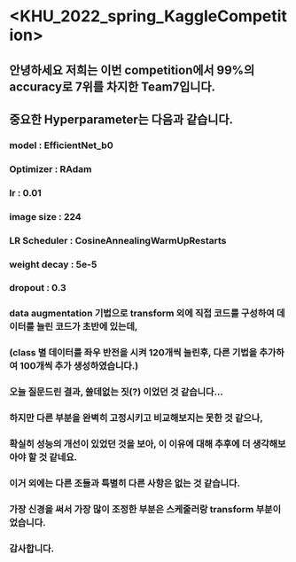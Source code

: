 # <KHU_2022_spring_KaggleCompetition>

## 안녕하세요 저희는 이번 competition에서 99%의 accuracy로 7위를 차지한 Team7입니다.

## 중요한 Hyperparameter는 다음과 같습니다.
### model : EfficientNet_b0
### Optimizer : RAdam
### lr : 0.01
### image size : 224 
### LR Scheduler : CosineAnnealingWarmUpRestarts
### weight decay : 5e-5
### dropout : 0.3

### data augmentation 기법으로 transform 외에 직접 코드를 구성하여 데이터를 늘린 코드가 초반에 있는데,
### (class 별 데이터를 좌우 반전을 시켜 120개씩 늘린후, 다른 기법을 추가하여 100개씩 추가 생성하였습니다.)
### 오늘 질문드린 결과, 쓸데없는 짓(?) 이었던 것 같습니다...
### 하지만 다른 부분을 완벽히 고정시키고 비교해보지는 못한 것 같으나,
### 확실히 성능의 개선이 있었던 것을 보아, 이 이유에 대해 추후에 더 생각해보아야 할 것 같네요.
### 이거 외에는 다른 조들과 특별히 다른 사항은 없는 것 같습니다.
### 가장 신경을 써서 가장 많이 조정한 부분은 스케줄러랑 transform 부분이었습니다.

### 감사합니다.
